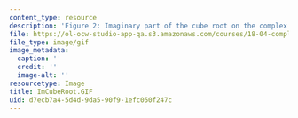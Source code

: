 ```yaml
---
content_type: resource
description: 'Figure 2: Imaginary part of the cube root on the complex plane.'
file: https://ol-ocw-studio-app-qa.s3.amazonaws.com/courses/18-04-complex-variables-with-applications-fall-1999/d7ecb7a45d4d9da590f91efc050f247c_ImCubeRoot.GIF
file_type: image/gif
image_metadata:
  caption: ''
  credit: ''
  image-alt: ''
resourcetype: Image
title: ImCubeRoot.GIF
uid: d7ecb7a4-5d4d-9da5-90f9-1efc050f247c
---
```

